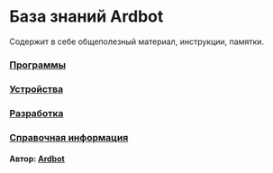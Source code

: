# База знаний Ardbot
Содержит в себе общеполезный материал, инструкции, памятки.

### [Программы](1.soft.md)
### [Устройства](2.device.md)
### [Разработка](3.dev.md)
### [Справочная информация](4.info.md)
#### Автор: [Ardbot](https://github.com/Ardbot)